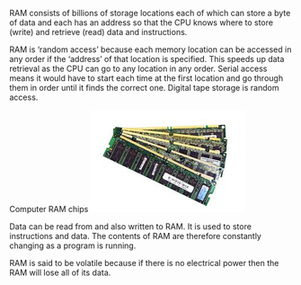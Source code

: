 

RAM consists of billions of storage locations each of which can store a byte of data and each has an address so that the CPU knows where to store (write) and retrieve (read) data and instructions.

RAM is ‘random access’ because each memory location can be accessed in any order if the ‘address’ of that location is specified. This speeds up data retrieval as the CPU can go to any location in any order. Serial access means it would have to start each time at the first location and go through them in order until it finds the correct one. Digital tape storage is random access.

Computer RAM chips
![](.guides/img/ram.png)

Data can be read from and also written to RAM. It is used to store instructions and data. The contents of RAM are therefore constantly changing as a program is running.

RAM is said to be volatile because if there is no electrical power then the RAM will lose all of its data.
